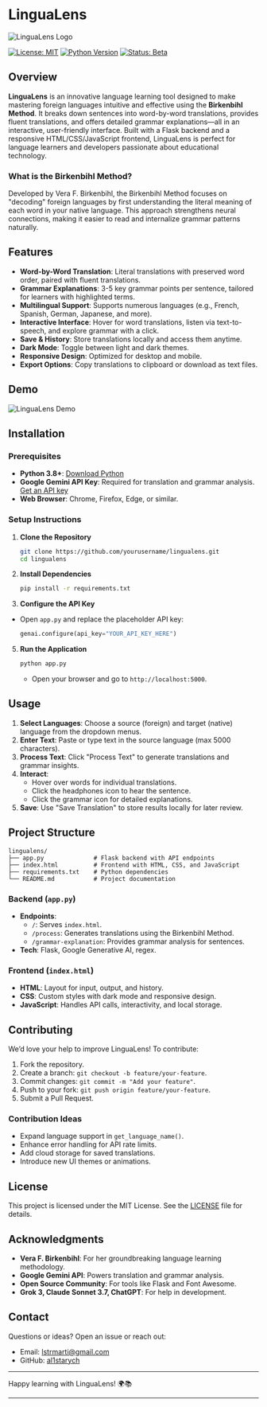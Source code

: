 # LinguaLens

![LinguaLens Logo](https://i.imgur.com/aak0ooW.png) 

[![License: MIT](https://img.shields.io/badge/License-MIT-blue.svg)](https://opensource.org/licenses/MIT)
[![Python Version](https://img.shields.io/badge/Python-3.8+-brightgreen)](https://www.python.org/)
[![Status: Beta](https://img.shields.io/badge/Status-Beta-orange)](https://github.com/yourusername/lingualens)

## Overview

**LinguaLens** is an innovative language learning tool designed to make mastering foreign languages intuitive and effective using the **Birkenbihl Method**. It breaks down sentences into word-by-word translations, provides fluent translations, and offers detailed grammar explanations—all in an interactive, user-friendly interface. Built with a Flask backend and a responsive HTML/CSS/JavaScript frontend, LinguaLens is perfect for language learners and developers passionate about educational technology.

### What is the Birkenbihl Method?

Developed by Vera F. Birkenbihl, the Birkenbihl Method focuses on "decoding" foreign languages by first understanding the literal meaning of each word in your native language. This approach strengthens neural connections, making it easier to read and internalize grammar patterns naturally.

## Features

- **Word-by-Word Translation**: Literal translations with preserved word order, paired with fluent translations.
- **Grammar Explanations**: 3-5 key grammar points per sentence, tailored for learners with highlighted terms.
- **Multilingual Support**: Supports numerous languages (e.g., French, Spanish, German, Japanese, and more).
- **Interactive Interface**: Hover for word translations, listen via text-to-speech, and explore grammar with a click.
- **Save & History**: Store translations locally and access them anytime.
- **Dark Mode**: Toggle between light and dark themes.
- **Responsive Design**: Optimized for desktop and mobile.
- **Export Options**: Copy translations to clipboard or download as text files.

## Demo

![LinguaLens Demo](https://i.imgur.com/8BIxjQt.png)

## Installation

### Prerequisites

- **Python 3.8+**: [Download Python](https://www.python.org/downloads/)
- **Google Gemini API Key**: Required for translation and grammar analysis. [Get an API key](https://cloud.google.com/)
- **Web Browser**: Chrome, Firefox, Edge, or similar.

### Setup Instructions

1. **Clone the Repository**
   ```bash
   git clone https://github.com/yourusername/lingualens.git
   cd lingualens
   ```

2. **Install Dependencies**
   ```bash
   pip install -r requirements.txt
   ```

3. **Configure the API Key**
- Open `app.py` and replace the placeholder API key:
  
     ```python
     genai.configure(api_key="YOUR_API_KEY_HERE")
     ```

5. **Run the Application**
   ```bash
   python app.py
   ```
   - Open your browser and go to `http://localhost:5000`.

## Usage

1. **Select Languages**: Choose a source (foreign) and target (native) language from the dropdown menus.
2. **Enter Text**: Paste or type text in the source language (max 5000 characters).
3. **Process Text**: Click "Process Text" to generate translations and grammar insights.
4. **Interact**: 
   - Hover over words for individual translations.
   - Click the headphones icon to hear the sentence.
   - Click the grammar icon for detailed explanations.
5. **Save**: Use "Save Translation" to store results locally for later review.

## Project Structure

```
lingualens/
├── app.py              # Flask backend with API endpoints
├── index.html          # Frontend with HTML, CSS, and JavaScript
├── requirements.txt    # Python dependencies
└── README.md           # Project documentation
```

### Backend (`app.py`)

- **Endpoints**:
  - `/`: Serves `index.html`.
  - `/process`: Generates translations using the Birkenbihl Method.
  - `/grammar-explanation`: Provides grammar analysis for sentences.
- **Tech**: Flask, Google Generative AI, regex.

### Frontend (`index.html`)

- **HTML**: Layout for input, output, and history.
- **CSS**: Custom styles with dark mode and responsive design.
- **JavaScript**: Handles API calls, interactivity, and local storage.

## Contributing

We’d love your help to improve LinguaLens! To contribute:

1. Fork the repository.
2. Create a branch: `git checkout -b feature/your-feature`.
3. Commit changes: `git commit -m "Add your feature"`.
4. Push to your fork: `git push origin feature/your-feature`.
5. Submit a Pull Request.

### Contribution Ideas

- Expand language support in `get_language_name()`.
- Enhance error handling for API rate limits.
- Add cloud storage for saved translations.
- Introduce new UI themes or animations.

## License

This project is licensed under the MIT License. See the [LICENSE](LICENSE) file for details.

## Acknowledgments

- **Vera F. Birkenbihl**: For her groundbreaking language learning methodology.
- **Google Gemini API**: Powers translation and grammar analysis.
- **Open Source Community**: For tools like Flask and Font Awesome.
- **Grok 3, Claude Sonnet 3.7, ChatGPT**: For help in development. 

## Contact

Questions or ideas? Open an issue or reach out:
- Email: [lstrmarti@gmail.com](mailto:email@example.com)
- GitHub: [al1starych](#) <!-- Replace with actual profile -->

---

Happy learning with LinguaLens! 🌍📚

---
